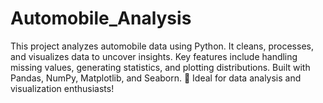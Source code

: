 # Automobile_Analysis
This project analyzes automobile data using Python. It cleans, processes, and visualizes data to uncover insights. Key features include handling missing values, generating statistics, and plotting distributions. Built with Pandas, NumPy, Matplotlib, and Seaborn. 🚀 Ideal for data analysis and visualization enthusiasts!

